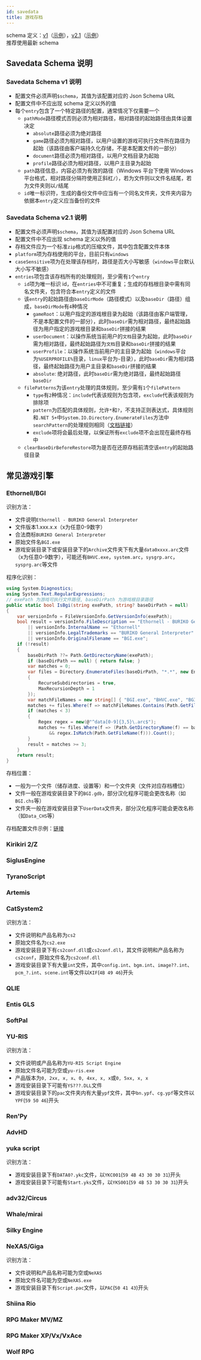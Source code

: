 ```yaml
---
id: savedata
title: 游戏存档
---
```


schema 定义：[v1](https://tuihub.github.io/protos/schemas/savedata/v1.json)（[示例](https://tuihub.github.io/protos/schemas/savedata/v1-example.json)），[v2.1](https://tuihub.github.io/protos/schemas/savedata/v2.1.json)（[示例](https://tuihub.github.io/protos/schemas/savedata/v2.1-example.json)）  
推荐使用最新 schema

## Savedata Schema 说明

### Savedata Schema v1 说明

- 配置文件必须声明`$schema`，其值为该配置对应的 Json Schema URL
- 配置文件中不应出现 schema 定义以外的值
- 每个`entry`包含了一个特定路径的配置，通常情况下仅需要一个
  - `pathMode`路径模式否则必须为相对路径，相对路径的起始路径由具体设置决定
    - `absolute`路径必须为绝对路径
    - `game`路径必须为相对路径，以用户设置的游戏可执行文件所在路径为起始（该路径由客户端持久化存储，不是本配置文件的一部分）
    - `document`路径必须为相对路径，以用户文档目录为起始
    - `profile`路径必须为相对路径，以用户主目录为起始
  - `path`路径信息，内容必须为有效的路径（Windows 平台下使用 Windows 平台格式，相对路径分隔符使用正斜杠`/`），若为文件则以文件名结尾，若为文件夹则以`/`结尾
  - `id`唯一标识符，生成的备份文件中应当有一个同名文件夹，文件夹内容为依据本`entry`定义应当备份的文件

### Savedata Schema v2.1 说明

- 配置文件必须声明`$schema`，其值为该配置对应的 Json Schema URL
- 配置文件中不应出现 schema 定义以外的值
- 存档文件应为一个标准`zip`格式的压缩文件，其中包含配置文件本体
- `platform`项为存档使用的平台，目前只有`windows`
- `caseSensitive`项为在处理该存档时，路径是否大小写敏感（`windows`平台默认大小写不敏感）
- `entries`项包含该存档所有的处理规则，至少需有`1`个`entry`
  - `id`项为唯一标识 id，在`entries`中不可重复；生成的存档根目录中需有同名文件夹，包含符合本`entry`定义的文件
  - 该`entry`的起始路径由`baseDirMode`（路径模式）以及`baseDir`（路径）组成，`baseDirMode`有`4`种情况
    - `gameRoot`：以用户指定的游戏根目录为起始（该路径由客户端管理，不是本配置文件的一部分），此时`baseDir`需为相对路径，最终起始路径为用户指定的游戏根目录和`baseDir`拼接的结果
    - `userDocument`：以操作系统当前用户的`文档`目录为起始，此时`baseDir`需为相对路径，最终起始路径为`文档`目录和`baseDir`拼接的结果
    - `userProfile`：以操作系统当前用户的主目录为起始（`windows`平台为`%USERPROFILE%`目录，`linux`平台为`~`目录），此时`baseDir`需为相对路径，最终起始路径为用户主目录和`baseDir`拼接的结果
    - `absolute`: 绝对路径，此时`baseDir`需为绝对路径，最终起始路径`baseDir`
  - `filePatterns`为该`entry`处理的具体规则，至少需有`1`个`filePattern`
    - `type`有`2`种情况：`include`代表该规则为包含项，`exclude`代表该规则为排除项
    - `pattern`为匹配的具体规则，允许`*`和`?`，不支持正则表达式，具体规则和`.NET 5+`中`System.IO.Directory.EnumerateFiles`方法中`searchPattern`的处理规则相同（[文档链接](https://learn.microsoft.com/en-us/dotnet/api/system.io.directory.enumeratefiles?view=net-8.0)）
    - `exclude`项将会最后处理，以保证所有`exclude`项不会出现在最终存档中
  - `clearBaseDirBeforeRestore`项为是否在还原存档前清空该`entry`的起始路径目录

## 常见游戏引擎

### Ethornell/BGI

识别方法：

  - 文件说明`Ethornell - BURIKO General Interpreter`
  - 文件版本1.xxx.x.x（x为任意0-9数字）
  - 合法商标`BURIKO General Interpreter`
  - 原始文件名`BGI.exe`
  - 游戏安装目录下或安装目录下的`Archive`文件夹下有大量`data0xxxx.arc`文件（x为任意0-9数字），可能还有`BHVC.exe`，`system.arc`，`sysgrp.arc`，`sysprg.arc`等文件

程序化识别：

```csharp
using System.Diagnostics;
using System.Text.RegularExpressions;
// exePath 为游戏可执行文件路径, baseDirPath 为游戏根目录路径
public static bool IsBgi(string exePath, string? baseDirPath = null)
{
    var versionInfo = FileVersionInfo.GetVersionInfo(exePath);
    bool result = versionInfo.FileDescription == "Ethornell - BURIKO General Interpreter"
        || versionInfo.InternalName == "Ethornell"
        || versionInfo.LegalTrademarks == "BURIKO General Interpreter"
        || versionInfo.OriginalFilename == "BGI.exe";
    if (!result)
    {
        baseDirPath ??= Path.GetDirectoryName(exePath);
        if (baseDirPath == null) { return false; }
        var matches = 0;
        var files = Directory.EnumerateFiles(baseDirPath, "*.*", new EnumerationOptions
        {
            RecurseSubdirectories = true,
            MaxRecursionDepth = 1
        });
        var matchFileNames = new string[] { "BGI.exe", "BHVC.exe", "BGI.hvl", "sysgrp.arc", "sysprg.arc", "system.arc" };
        matches += files.Where(f => matchFileNames.Contains(Path.GetFileName(f))).Count();
        if (matches < 3)
        {
            Regex regex = new(@"^data[0-9]{3,5}\.arc$");
            matches += files.Where(f => (Path.GetDirectoryName(f) == baseDirPath || Path.GetFileName(baseDirPath) == "Archive")
                && regex.IsMatch(Path.GetFileName(f))).Count();
        }
        result = matches >= 3;
    }
    return result;
}
```

存档位置：

  - 一般为一个文件（储存进度、设置等）和一个文件夹（文件对应存档槽位）
  - 文件一般在游戏安装目录下的`BGI.gdb`，部分汉化程序可能会更改名称（如`BGI.chs`等）
  - 文件夹一般在游戏安装目录下`UserData`文件夹，部分汉化程序可能会更改名称（如`Data_CHS`等）

存档配置文件示例：[链接](https://docs.tuihub.org/savedata-configs/bgi.json)

### Kirikiri 2/Z

### SiglusEngine

### TyranoScript

### Artemis

### CatSystem2

识别方法：

  - 文件说明和产品名称为`cs2`
  - 原始文件名为`cs2.exe`
  - 游戏安装目录下有`cs2conf.dll`或`cs2conf.dll`，其文件说明和产品名称为`cs2conf`，原始文件名为`cs2conf.dll`
  - 游戏安装目录下有大量`int`文件，其中`config.int`、`bgm.int`、`image??.int`、`pcm_?.int`、`scene.int`等文件以`KIF`(`4B 49 46`)开头

### QLIE

### Entis GLS

### SoftPal

### YU-RIS

识别方法：

  - 文件说明或产品名称为`YU-RIS Script Engine`
  - 原始文件名可能为空或`yu-ris.exe`
  - 产品版本为`0, 2xx, x, x`、`0, 4xx, x, x`或`0, 5xx, x, x`
  - 游戏安装目录下可能有`YS???.DLL`文件
  - 游戏安装目录下的`pac`文件夹内有大量`ypf`文件，其中`bn.ypf`、`cg.ypf`等文件以`YPF`(`59 50 46`)开头

### Ren'Py

### AdvHD

### yuka script

识别方法：

  - 游戏安装目录下有`DATA0?.ykc`文件，以`YKC001`(`59 4B 43 30 30 31`)开头
  - 游戏安装目录下可能有`Start.yks`文件，以`YKS001`(`59 4B 53 30 30 31`)开头

### adv32/Circus

### Whale/mirai

### Silky Engine

### NeXAS/Giga

识别方法：

  - 文件说明和产品名称可能为空或`NeXAS`
  - 原始文件名可能为空或`NeXAS.exe`
  - 游戏安装目录下有`Script.pac`文件，以`PAC`(`50 41 43`)开头

### Shiina Rio

### RPG Maker MV/MZ

### RPG Maker XP/Vx/VxAce

### Wolf RPG
